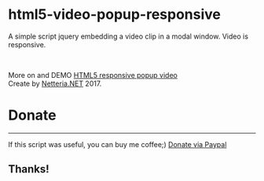 # html5-video-popup-responsive
A simple script jquery embedding a video clip in a modal window. Video is responsive.

<br />


More on and DEMO [HTML5 responsive popup video](https://netteria.net/html5-video-popup-jquery/105/)<br>
Create by [Netteria.NET](https://netteria.net) 2017.

<h1>Donate</h1>
<hr />
If this script was useful, you can buy me coffee;) <a href="https://paypal.me/forcoffee897?locale.x=pl_PL">Donate via Paypal</a>
<h2>Thanks!</h2>
